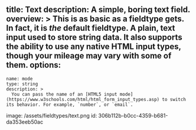 title: Text
description: A simple, boring text field.
overview: >
  This is as basic as a fieldtype gets. In fact, it is _the_ default fieldtype. A plain, text input used to store string data. It also supports the ability to use any native HTML input types, though your mileage may vary with some of them.
options:
  -
    name: mode
    type: string
    description: >
      You can pass the name of an [HTML5 input mode](https://www.w3schools.com/html/html_form_input_types.asp) to switch its behavior. For example, `number`, or `email`.
image: /assets/fieldtypes/text.png
id: 306b112b-b0cc-4359-b681-da353eeb50ac
